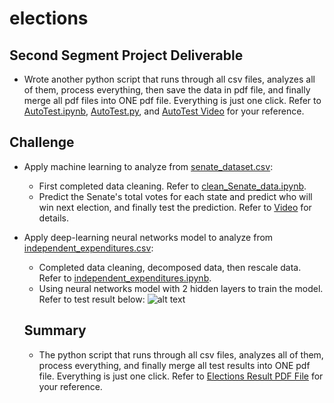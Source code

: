 # elections
## Second Segment Project Deliverable
- Wrote another python script that runs through all csv files, analyzes all of them, process everything, then save the data in pdf file, and finally merge all pdf files into ONE pdf file. Everything is just one click. Refer to [AutoTest.ipynb](../hiep/AutoTest.ipynb), [AutoTest.py](../hiep/AutoTest.py), and [AutoTest Video](../hiep/AutoTest.m4v) for your reference.

## Challenge
- Apply machine learning to analyze from [senate_dataset.csv](../hiep/Resources/senate_dataset.csv):
  - First completed data cleaning. Refer to [clean_Senate_data.ipynb](../hiep/clean_Senate_data.ipynb).
  - Predict the Senate's total votes for each state and predict who will win next election, and finally test the prediction. Refer to [Video](../hiep/Senate_Prediction.m4v) for details.
- Apply deep-learning neural networks model to analyze from [independent_expenditures.csv](../hiep/Resources/independent_expenditures_2004-2020.csv.zip):
  - Completed data cleaning, decomposed data, then rescale data. Refer to [independent_expenditures.ipynb](../hiep/independent_expenditures.ipynb).
  - Using neural networks model with 2 hidden layers to train the model. Refer to test result below:
  ![alt text](../hiep/independent_expenditures_2020.png) 
  
  ## Summary
  - The python script that runs through all csv files, analyzes all of them, process everything, and finally merge all test results into ONE pdf file. Everything is just one click. Refer to [Elections Result PDF File](../hiep/Results_Elections.pdf) for your reference.
